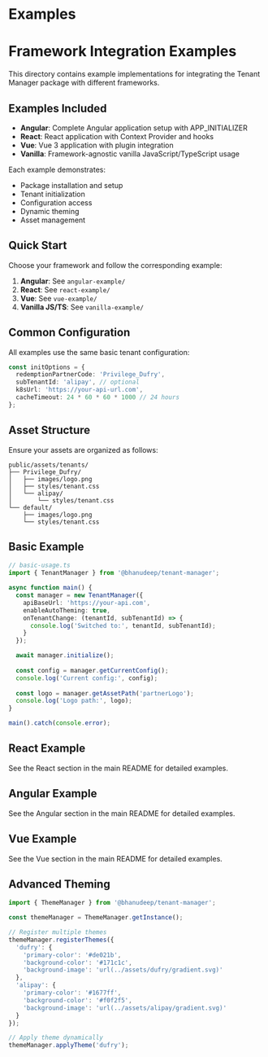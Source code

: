 # Examples

# Framework Integration Examples

This directory contains example implementations for integrating the Tenant Manager package with different frameworks.

## Examples Included

- **Angular**: Complete Angular application setup with APP_INITIALIZER
- **React**: React application with Context Provider and hooks
- **Vue**: Vue 3 application with plugin integration
- **Vanilla**: Framework-agnostic vanilla JavaScript/TypeScript usage

Each example demonstrates:
- Package installation and setup
- Tenant initialization
- Configuration access
- Dynamic theming
- Asset management

## Quick Start

Choose your framework and follow the corresponding example:

1. **Angular**: See `angular-example/`
2. **React**: See `react-example/`  
3. **Vue**: See `vue-example/`
4. **Vanilla JS/TS**: See `vanilla-example/`

## Common Configuration

All examples use the same basic tenant configuration:

```typescript
const initOptions = {
  redemptionPartnerCode: 'Privilege_Dufry',
  subTenantId: 'alipay', // optional
  k8sUrl: 'https://your-api-url.com',
  cacheTimeout: 24 * 60 * 60 * 1000 // 24 hours
};
```

## Asset Structure

Ensure your assets are organized as follows:

```
public/assets/tenants/
├── Privilege_Dufry/
│   ├── images/logo.png
│   ├── styles/tenant.css
│   └── alipay/
│       └── styles/tenant.css
└── default/
    ├── images/logo.png
    └── styles/tenant.css
```

## Basic Example

```typescript
// basic-usage.ts
import { TenantManager } from '@bhanudeep/tenant-manager';

async function main() {
  const manager = new TenantManager({
    apiBaseUrl: 'https://your-api.com',
    enableAutoTheming: true,
    onTenantChange: (tenantId, subTenantId) => {
      console.log('Switched to:', tenantId, subTenantId);
    }
  });

  await manager.initialize();
  
  const config = manager.getCurrentConfig();
  console.log('Current config:', config);
  
  const logo = manager.getAssetPath('partnerLogo');
  console.log('Logo path:', logo);
}

main().catch(console.error);
```

## React Example

See the React section in the main README for detailed examples.

## Angular Example

See the Angular section in the main README for detailed examples.

## Vue Example

See the Vue section in the main README for detailed examples.

## Advanced Theming

```typescript
import { ThemeManager } from '@bhanudeep/tenant-manager';

const themeManager = ThemeManager.getInstance();

// Register multiple themes
themeManager.registerThemes({
  'dufry': {
    'primary-color': '#de021b',
    'background-color': '#171c1c',
    'background-image': 'url(../assets/dufry/gradient.svg)'
  },
  'alipay': {
    'primary-color': '#1677ff',
    'background-color': '#f0f2f5',
    'background-image': 'url(../assets/alipay/gradient.svg)'
  }
});

// Apply theme dynamically
themeManager.applyTheme('dufry');
```